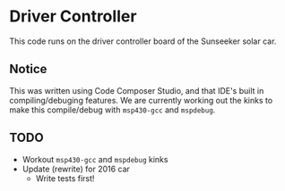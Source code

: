 # Driver Controller
This code runs on the driver controller board of the Sunseeker solar car.

## Notice
This was written using Code Composer Studio, and that IDE's built in compiling/debuging features. We are currently working out the kinks to make this compile/debug with `msp430-gcc` and `mspdebug`.

## TODO
- Workout `msp430-gcc` and `mspdebug` kinks
- Update (rewrite) for 2016 car
  - Write tests first!